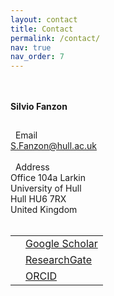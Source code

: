 ```yaml
---
layout: contact
title: Contact
permalink: /contact/
nav: true
nav_order: 7
---
```


<div class="container">
    <h4 style="margin-bottom: 1.8rem; margin-top: 3rem"><b>Silvio Fanzon</b></h4>
      <i class="fas fa-envelope" style="font-size: 1.1em;"></i> &nbsp;
      Email
      <br>
      <a href = "mailto: S.Fanzon@hull.ac.uk">S.Fanzon@hull.ac.uk</a>
      <br style="line-height: 1.2rem;"/>
      &nbsp;
      <br>  
      <i class="fas fa-map-marker-alt" style="font-size: 1.1em;"></i> &nbsp;
      Address
      <br>
      Office 104a Larkin
      <br>
      University of Hull
      <br>
      Hull HU6 7RX
      <br>
      United Kingdom
      <br style="line-height: 1.2rem;"/>
      &nbsp;
      <br>
        <table>
        <tbody>
        <tr>
        <td> <i class="ai ai-google-scholar" style="font-size: 1.2em;"></i> </td>
        <td> <a href="https://scholar.google.com/citations?user={{ site.scholar_userid }}">Google Scholar</a> </td>
        </tr>
        <tr>
        <td> <i class="ai ai-researchgate" style="font-size: 1.2em;"></i> </td>
        <td> <a href="https://www.researchgate.net/profile/{{site.research_gate_profile}}/">ResearchGate</a> </td>
        </tr>
        <tr>
        <td> <i class="ai ai-orcid" style="font-size: 1em;"></i> </td>
        <td> <a href="https://orcid.org/{{ site.orcid_id }}">ORCID</a> </td>
        </tr>
        </tbody>
        </table>
</div>  


